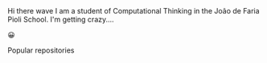 </h1>Hi there wave</h1>


</h1>I am a student of Computational Thinking in the João de Faria Pioli School.</h1>


</h1>I'm getting crazy....</h1><p>&#128512;</p>


</h1>Popular repositories</h1>
